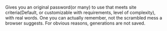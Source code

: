 Gives you an original password(or many) to use that meets site criteria(Default, or customizable with requirements, level of complexity), with real words. One you can actually remember, not the scrambled mess a browser suggests. For obvious reasons, generations are not saved.
